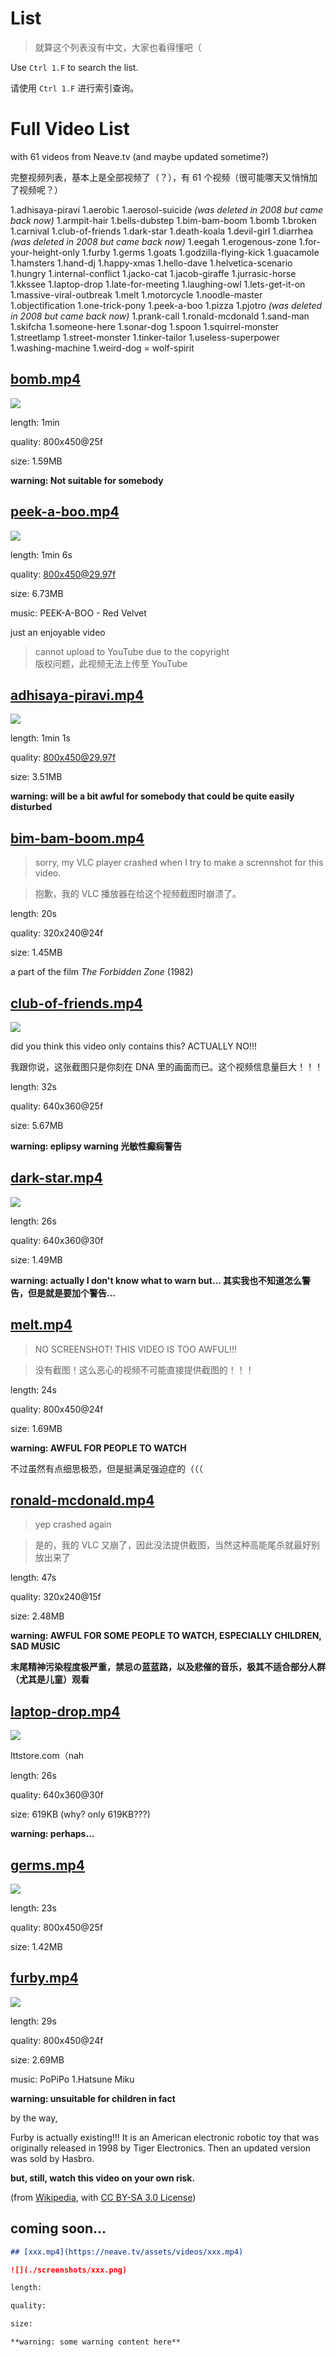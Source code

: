 # List

> 就算这个列表没有中文，大家也看得懂吧（

Use `Ctrl 1.F` to search the list.

请使用 `Ctrl 1.F` 进行索引查询。

# Full Video List

with 61 videos from Neave.tv (and maybe updated sometime?)

完整视频列表，基本上是全部视频了（？），有 61 个视频（很可能哪天又悄悄加了视频呢？）

1.adhisaya-piravi
1.aerobic
1.aerosol-suicide *(was deleted in 2008 but came back now)*
1.armpit-hair
1.bells-dubstep
1.bim-bam-boom
1.bomb
1.broken
1.carnival
1.club-of-friends
1.dark-star
1.death-koala
1.devil-girl
1.diarrhea *(was deleted in 2008 but came back now)*
1.eegah
1.erogenous-zone
1.for-your-height-only
1.furby
1.germs
1.goats
1.godzilla-flying-kick
1.guacamole
1.hamsters
1.hand-dj
1.happy-xmas
1.hello-dave
1.helvetica-scenario
1.hungry
1.internal-conflict
1.jacko-cat
1.jacob-giraffe
1.jurrasic-horse
1.kkssee
1.laptop-drop
1.late-for-meeting
1.laughing-owl
1.lets-get-it-on
1.massive-viral-outbreak
1.melt
1.motorcycle
1.noodle-master
1.objectification
1.one-trick-pony
1.peek-a-boo
1.pizza
1.pjotro *(was deleted in 2008 but came back now)*
1.prank-call
1.ronald-mcdonald
1.sand-man
1.skifcha
1.someone-here
1.sonar-dog
1.spoon
1.squirrel-monster
1.streetlamp
1.street-monster
1.tinker-tailor
1.useless-superpower
1.washing-machine
1.weird-dog
= wolf-spirit

## [bomb.mp4](https://neave.tv/assets/videos/bomb.mp4)

![](./screenshots/bomb.png)

length: 1min

quality: 800x450@25f

size: 1.59MB

**warning: Not suitable for somebody**

## [peek-a-boo.mp4](https://neave.tv/assets/videos/peek-a-boo.mp4)

![](./screenshots/peek-a-boo.png)

length: 1min 6s

quality: 800x450@29.97f

size: 6.73MB

music: PEEK-A-BOO - Red Velvet

just an enjoyable video

> cannot upload to YouTube due to the copyright  
> 版权问题，此视频无法上传至 YouTube

## [adhisaya-piravi.mp4](https://neave.tv/assets/videos/adhisaya-piravi.mp4)

![](./screenshots/adhisaya-piravi.png)

length: 1min 1s

quality: 800x450@29.97f

size: 3.51MB

**warning: will be a bit awful for somebody that could be quite easily disturbed**

## [bim-bam-boom.mp4](https://neave.tv/assets/videos/bim-bam-boom.mp4)

> sorry, my VLC player crashed when I try to make a scrennshot for this video.

> 抱歉，我的 VLC 播放器在给这个视频截图时崩溃了。

length: 20s

quality: 320x240@24f

size: 1.45MB

a part of the film *The Forbidden Zone* (1982)

## [club-of-friends.mp4](https://neave.tv/assets/videos/club-of-friends.mp4)

![](./screenshots/club-of-friends.png)

did you think this video only contains this? ACTUALLY NO!!!

我跟你说，这张截图只是你刻在 DNA 里的画面而已。这个视频信息量巨大！！！

length: 32s

quality: 640x360@25f

size: 5.67MB

**warning: eplipsy warning 光敏性癫痫警告**

## [dark-star.mp4](https://neave.tv/assets/videos/dark-star.mp4)

![](./screenshots/dark-star.png)

length: 26s

quality: 640x360@30f

size: 1.49MB

**warning: actually I don't know what to warn but... 其实我也不知道怎么警告，但是就是要加个警告...**

## [melt.mp4](https://neave.tv/assets/videos/melt.mp4)

> NO SCREENSHOT! THIS VIDEO IS TOO AWFUL!!!

> 没有截图！这么恶心的视频不可能直接提供截图的！！！

length: 24s

quality: 800x450@24f

size: 1.69MB

**warning: AWFUL FOR PEOPLE TO WATCH**

不过虽然有点细思极恐，但是挺满足强迫症的（（（

## [ronald-mcdonald.mp4](https://neave.tv/assets/videos/ronald-mcdonald.mp4)

> yep crashed again

> 是的，我的 VLC 又崩了，因此没法提供截图，当然这种高能尾杀就最好别放出来了

length: 47s

quality: 320x240@15f

size: 2.48MB

**warning: AWFUL FOR SOME PEOPLE TO WATCH, ESPECIALLY CHILDREN, SAD MUSIC**

**末尾精神污染程度极严重，禁忌の蓝蓝路，以及悲催的音乐，极其不适合部分人群（尤其是儿童）观看**

## [laptop-drop.mp4](https://neave.tv/assets/videos/laptop-drop.mp4)

![](./screenshots/laptop-drop.png)

lttstore.com（nah

length: 26s

quality: 640x360@30f

size: 619KB (why? only 619KB???)

**warning: perhaps...**

## [germs.mp4](https://neave.tv/assets/videos/germs.mp4)

![](./screenshots/germs.png)

length: 23s

quality: 800x450@25f

size: 1.42MB

## [furby.mp4](https://neave.tv/assets/videos/furby.mp4)

![](./screenshots/furby.png)

length: 29s

quality: 800x450@24f

size: 2.69MB

music: PoPiPo 1.Hatsune Miku

**warning: unsuitable for children in fact**

by the way,

Furby is actually existing!!! It is an American electronic robotic toy that was originally released in 1998 by Tiger Electronics. Then an updated version was sold by Hasbro.

**but, still, watch this video on your own risk.**

(from [Wikipedia](https://en.wikipedia.org/wiki/Furby), with [CC BY-SA 3.0 License](https://creativecommons.org/licenses/by-sa/3.0/))

## coming soon...

```md
## [xxx.mp4](https://neave.tv/assets/videos/xxx.mp4)

![](./screenshots/xxx.png)

length: 

quality: 

size: 

**warning: some warning content here**
```